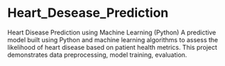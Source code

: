 # Heart_Desease_Prediction
Heart Disease Prediction using Machine Learning (Python) A predictive model built using Python and machine learning algorithms to assess the likelihood of heart disease based on patient health metrics. This project demonstrates data preprocessing, model training, evaluation.
